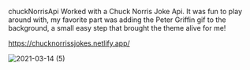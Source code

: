  chuckNorrisApi
 Worked with a Chuck Norris Joke Api. It was fun to play around with, my favorite part was adding the Peter Griffin gif to the background, a small easy step that brought the theme alive for me!
 
 
https://chucknorrissjokes.netlify.app/


![2021-03-14 (5)](https://user-images.githubusercontent.com/77415322/115474893-7c152580-a20c-11eb-9c29-1daaf7abcd88.png)
